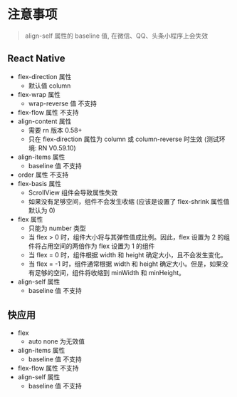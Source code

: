 # 注意事项

> align-self 属性的 baseline 值, 在微信、QQ、头条小程序上会失效

## React Native

- flex-direction 属性
  - 默认值 column
- flex-wrap 属性
  - wrap-reverse 值 不支持
- flex-flow 属性 不支持
- align-content 属性
  - 需要 rn 版本 0.58+
  - 只在 flex-direction 属性为 column 或 column-reverse 时生效 (测试环境: RN V0.59.10)
- align-items 属性
  - baseline 值 不支持
- order 属性 不支持
- flex-basis 属性
  - ScrollView 组件会导致属性失效
  - 如果没有足够空间，组件不会发生收缩 (应该是设置了 flex-shrink 属性值默认为 0)
- flex 属性
  - 只能为 number 类型
  - 当 flex > 0 时，组件大小将与其弹性值成比例。因此，flex 设置为 2 的组件将占用空间的两倍作为 flex 设置为 1 的组件
  - 当 flex = 0 时，组件根据 width 和 height 确定大小，且不会发生变化。
  - 当 flex = -1 时，组件通常根据 width 和 height 确定大小。但是，如果没有足够的空间，组件将收缩到 minWidth 和 minHeight。
- align-self 属性
  - baseline 值 不支持

## 快应用

- flex
  - auto none 为无效值
- align-items 属性
  - baseline 值 不支持
- flex-flow 属性 不支持
- align-self 属性
  - baseline 值 不支持